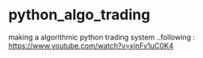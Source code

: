 # python_algo_trading
making a algorithmic python trading system ..following : https://www.youtube.com/watch?v=xjnFv1uC0K4
